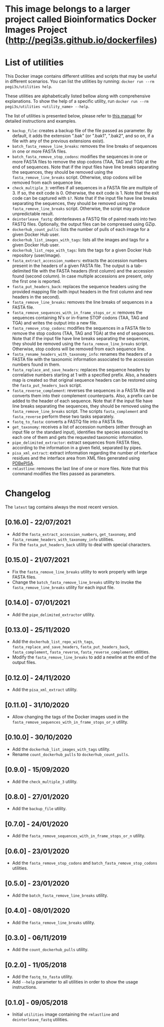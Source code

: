 # This image belongs to a larger project called Bioinformatics Docker Images Project (http://pegi3s.github.io/dockerfiles)

# List of utilities
This Docker image contains different utilities and scripts that may be useful in different scenarios. You can list the utilities by running: `docker run --rm pegi3s/utilities help`.

These utilities are alphabetically listed bellow along with comprehensive explanations. To show the help of a specific utility, run `docker run --rm pegi3s/utilities <utility_name> --help`.

The list of utilities is presented below, please refer to [this manual](https://github.com/pegi3s/dockerfiles/blob/master/utilities/MANUAL.md) for detailed instructions and examples.

- `backup_file`: creates a backup file of the file passed as parameter. By default, it adds the extension \".bak\" (or \".bak1\", \".bak2\", and so on, if a file with any of the previous extensions exist).
- `batch_fasta_remove_line_breaks`: removes the line breaks of sequences in one or more FASTA files.
- `batch_fasta_remove_stop_codons`: modifies the sequences in one or more FASTA files to remove the stop codons (TAA, TAG and TGA) at the end of sequences. Note that if the input files have line breaks separating the sequences, they should be removed using the `fasta_remove_line_breaks` script. Otherwise, stop codons will be removed from each sequence line.
- `check_multiple_3`: verifies if all sequences in a FASTA file are multiple of 3. If so, the exit code is 0. Otherwise, the exit code is 1. Note that the exit code can be captured with `$?`. Note that if the input file have line breaks separating the sequences, they should be removed using the `fasta_remove_line_breaks` script. Otherwise, the script may produce unpredictable result.
- `deinterleave_fastq`: deinterleaves a FASTQ file of paired reads into two FASTQ files. Optionally, the output files can be compressed using GZip.
- `dockerhub_count_pulls`: lists the number of pulls of each image for a given Docker Hub user.
- `dockerhub_list_images_with_tags`: lists all the images and tags for a given Docker Hub user.
- `dockerhub_list_repo_with_tags`: lists the tags for a given Docker Hub repository (user/image).
- `fasta_extract_accession_numbers`: extracts the accession numbers present in the headers of a given FASTA file. The output is a tab-delimited file with the FASTA headers (first column) and the accession found (second column). In case multiple accessions are present, only the first one is reported.
- `fasta_put_headers_back`: replaces the sequence headers using the provided mapping file (with input headers in the first column and new headers in the second).
- `fasta_remove_line_breaks`: removes the line breaks of sequences in a FASTA file.
- `fasta_remove_sequences_with_in_frame_stops_or_n`: removes the sequences containing N's or in-frame STOP codons (TAA, TAG and TGA) and writes the output into a new file.
- `fasta_remove_stop_codons`: modifies the sequences in a FASTA file to remove the stop codons (TAA, TAG and TGA) at the end of sequences. Note that if the input file have line breaks separating the sequences, they should be removed using the `fasta_remove_line_breaks` script. Otherwise, stop codons will be removed from each sequence line.
- `fasta_rename_headers_with_taxonomy_info`: renames the headers of a FASTA file with the taxonomic information associated to the accession numbers found in them.
- `fasta_replace_and_save_headers`: replaces the sequence headers by correlative numbers starting at 1 with a specified prefix. Also, a headers map is created so that original sequence headers can be restored using the `fasta_put_headers_back` script.
- `fasta_reverse_complement`: reverses the sequences in a FASTA file and converts them into their complement counterparts. Also, a prefix can be added to the header of each sequence. Note that if the input file have line breaks separating the sequences, they should be removed using the `fasta_remove_line_breaks` script. The scripts `fasta_complement` and `fasta_reverse` perform these two tasks separately.
- `fastq_to_fasta`: converts a FASTQ file into a FASTA file.
- `get_taxonomy`: receives a list of accession numbers (either through an input file or the standard input), identifies the species associated to each one of them and gets the requested taxonomic information.
- `pipe_delimited_extractor`: extract sequences from FASTA files, according to the information in a given field, separated by pipes.
- `pisa_xml_extract`: extract information regarding the number of interface residues and the interface area from XML files generated using [PDBePISA](https://www.ebi.ac.uk/pdbe/pisa/).
- `rmlastline`: removes the last line of one or more files. Note that this command modifies the files passed as parameters.

# Changelog

The `latest` tag contains always the most recent version.

## [0.16.0] - 22/07/2021
- Add the `fasta_extract_accession_numbers`, `get_taxonomy`, and `fasta_rename_headers_with_taxonomy_info` utilities.
- Fix the `fasta_put_headers_back` utility to deal with special characters.

## [0.15.0] - 21/07/2021
- Fix the `fasta_remove_line_breaks` utility to work properly with large FASTA files.
- Change the `batch_fasta_remove_line_breaks` utility to invoke the `fasta_remove_line_breaks` utility for each input file.

## [0.14.0] - 07/01/2021
- Add the `pipe_delimited_extractor` utility.

## [0.13.0] - 25/11/2020
- Add the `dockerhub_list_repo_with_tags`, `fasta_replace_and_save_headers`, `fasta_put_headers_back`, `fasta_complement`, `fasta_reverse`, `fasta_reverse_complement` utilities.
- Modify the `fasta_remove_line_breaks` to add a newline at the end of the output files.

## [0.12.0] - 24/11/2020
- Add the `pisa_xml_extract` utility.

## [0.11.0] - 31/10/2020
- Allow changing the tags of the Docker images used in the `fasta_remove_sequences_with_in_frame_stops_or_n` utility.

## [0.10.0] - 30/10/2020
- Add the `dockerhub_list_images_with_tags` utility.
- Rename `count_dockerhub_pulls` to `dockerhub_count_pulls`.

## [0.9.0] - 15/09/2020
- Add the `check_multiple_3` utility.

## [0.8.0] - 27/01/2020
- Add the `backup_file` utility.

## [0.7.0] - 24/01/2020
- Add the `fasta_remove_sequences_with_in_frame_stops_or_n` utility.

## [0.6.0] - 23/01/2020
- Add the `fasta_remove_stop_codons` and `batch_fasta_remove_stop_codons` utilities.

## [0.5.0] - 23/01/2020
- Add the `batch_fasta_remove_line_breaks` utility.

## [0.4.0] - 08/01/2020
- Add the `fasta_remove_line_breaks` utility.

## [0.3.0] - 06/11/2019
- Add the `count_dockerhub_pulls` utility.

## [0.2.0] - 11/05/2018
- Add the `fastq_to_fasta` utility.
- Add `--help` parameter to all utilities in order to show the usage instructions.

## [0.1.0] - 09/05/2018
- Initial `utilities` image containing the `rmlastline` and `deinterleave_fastq` utilities.
